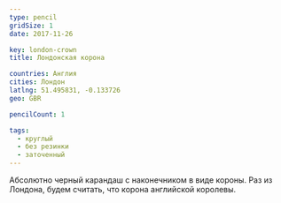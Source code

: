 ```yaml
---
type: pencil
gridSize: 1
date: 2017-11-26

key: london-crown
title: Лондонская корона

countries: Англия
cities: Лондон
latlng: 51.495831, -0.133726
geo: GBR

pencilCount: 1

tags:
  - круглый
  - без резинки
  - заточенный
---
```


Абсолютно черный карандаш с наконечником в виде короны. Раз из Лондона, будем считать, что корона английской королевы.
